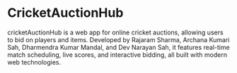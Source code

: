 # CricketAuctionHub
cricketAuctionHub is a web app for online cricket auctions, allowing users to bid on players and items. Developed by Rajaram Sharma, Archana Kumari Sah, Dharmendra Kumar Mandal, and Dev Narayan Sah, it features real-time match scheduling, live scores, and interactive bidding, all built with modern web technologies.
